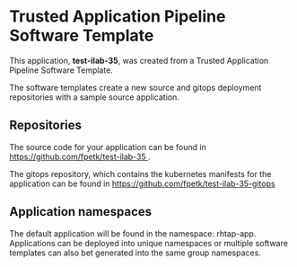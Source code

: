 # Trusted Application Pipeline Software Template

This application, **test-ilab-35**, was created from a Trusted Application Pipeline Software Template.

The software templates create a new source and gitops deployment repositories with a sample source application. 

## Repositories

The source code for your application can be found in [https://github.com/fpetk/test-ilab-35 ](https://github.com/fpetk/test-ilab-35 ).
 
The gitops repository, which contains the kubernetes manifests for the application can be found in 
[https://github.com/fpetk/test-ilab-35-gitops ](https://github.com/fpetk/test-ilab-35-gitops ) 

## Application namespaces 

The default application will be found in the namespace: rhtap-app. Applications can be deployed into unique namespaces or multiple software templates can also bet generated into the same group namespaces.  